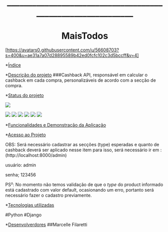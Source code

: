 <h1 align="center"> ____________________________________________________________</h1>

<h1 align="center">  MaisTodos </h1>

[https://avatars0.githubusercontent.com/u/56608703?s=400&u=ae31a7a07d28895589b42ed0fcfc102c3d5bccff&v=4]

*[Índice](#índice)

*[Descrição do projeto](#descrição-do-projeto)
###Cashback API, responsável em calcular o cashback em cada compra, personalizáveis de acordo com a secção de compra.

*[Status do projeto](#status-do-prejeto)

![](https://img.shields.io/static/v1?label=STATUS&message=EM%20DESENVOLVIMENTO&color=GREEN&style=for-the-badge)

![](https://img.shields.io/github/stars/Filaretti?style=social)
![](https://img.shields.io/github/issues/Filaretti/MaisTodos)
![](https://img.shields.io/github/forks/Filaretti/MaisTodos)
![](https://img.shields.io/github/stars/Filaretti/MaisTodos)
![](https://img.shields.io/github/license/Filaretti/MaisTodos)
![](https://img.shields.io/twitter/url?url=https%3A%2F%2Fgithub.com%2FFilaretti%2FMaisTodos)


*[Funcionalidades e Demonstração da Aplicação](funcionalidades-e-demonstraçãp-da-aplicação)

*[Acesso ao Projeto](acesso-ao-prejeto)

OBS: Será necessário cadastrar as secções (type) esperadas e quanto de cashback deverá ser aplicado nesse item
para isso, será necessário ir em :
(http://localhost:8000/admin)

usuário: admin

senha; 123456

PS²: No momento não temos validação de que o *type* do product informado está cadastrado com valor default, ocasionando um erro, portanto será necessário fazer o cadastro previamente.

*[Tecnologias utilizadas](tecnologias-utilizadas)

#Python
#Django

*[Desenvolverdores](desenvolvedores)
##Marcelle Filaretti
